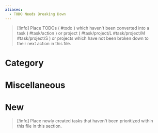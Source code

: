 ```yaml
---
aliases:
  - TODO Needs Breaking Down
---
```

>[!info] Place TODOs ( #todo ) which haven't been converted into a task ( #task/action ) or project ( #task/project/L #task/project/M #task/project/S ) or projects which have not been broken down to their next action in this file.
# Category


# Miscellaneous


# New

>[!info] Place newly created tasks that haven't been prioritized within this file in this section.


